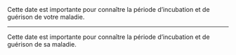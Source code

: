 <!---->Cette date est importante pour connaître la période d’incubation et de guérison de votre maladie.

---

<!---->Cette date est importante pour connaître la période d’incubation et de guérison de sa maladie.
